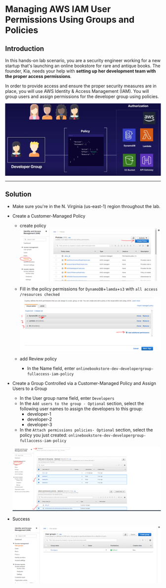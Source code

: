 # Managing AWS IAM User Permissions Using Groups and Policies

## Introduction

In this hands-on lab scenario, you are a security engineer working for a new startup that's launching an online bookstore for rare and antique books. The founder, Kia, needs your help with **setting up her development team with the proper access permissions**.

In order to provide access and ensure the proper security measures are in place, you will use AWS Identity & Access Management (IAM). You will group users and assign permissions for the developer group using policies.

![alt](./img/lab1.PNG)

---

## Solution

- Make sure you're in the N. Virginia (us-east-1) region throughout the lab.

- Create a Customer-Managed Policy

  - create policy ![1](./img/1.PNG)
  - Fill in the policy permissions for `DynamoDB`+`lamda`+`s3` with `all access /resources checked` ![2](./img/2.PNG)

  - add Review policy
    - In the Name field, enter `onlinebookstore-dev-developergroup-fullaccess-iam-policy`

- Create a Group Controlled via a Customer-Managed Policy and Assign Users to a Group
  - In the User group name field, enter `Developers`
  - In the `Add users to the group - Optional` section, select the following user names to assign the developers to this group:
    - developer-1
    - developer-2
    - developer-3
  - In the `Attach permissions policies- Optional` section, select the policy you just created: `onlinebookstore-dev-developergroup-fullaccess-iam-policy`
  
  ![Attach permissions policies- Optional](./img/3.PNG) 

- Success
  
  ![success](./img/4.PNG) 